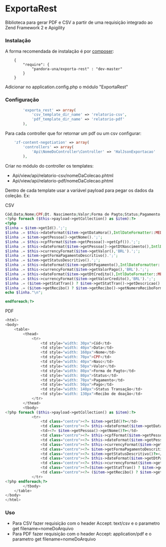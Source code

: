 # ExportaRest

Biblioteca para gerar PDF e CSV a partir de uma requisição integrado ao Zend Framework 2 e Apigility

### Instalação

A forma recomendada de instalação é por [composer](https://getcomposer.org/):
```
    {
        "require": {
        	"pandora-una/exporta-rest" : "dev-master"
        }    
    }
```

Adicionar no application.config.php o módulo "ExportaRest"

### Configuração

```php
		'exporta_rest' => array(
			'csv_template_dir_name' => 'relatorio-csv',
			'pdf_template_dir_name' => 'relatorio-pdf'
		),
```

Para cada controller que for retornar um pdf ou um csv configurar:
```php
    'zf-content-negotiation' => array(
        'controllers' => array(
            'Api\NomeDoController\Controller' => 'HalJsonExportacao'
        ),
```

Criar no módulo do controller os templates:

*	Api/view/api/relatorio-csv/nomeDaColecao.phtml
*	Api/view/api/relatorio-pdf/nomeDaColecao.phtml


Dentro de cada template usar a variável payload para pegar os dados da coleção. Ex:

CSV
```php
Cód;Data;Nome;CPF;Dt. Nascimento;Valor;Forma de Pagto;Status;Pagamento;Pago;Dt. Crédito;Valor Crédito;Status Transação;Recibo de doação
<?php foreach ($this->payload->getCollection() as $item):?>
<?php
$linha = $item->getId().';';
$linha .= $this->dateFormat($item->getDataHora(),IntlDateFormatter::MEDIUM).';';
$linha .= $item->getPessoa()->getNome().';';
$linha .= $this->cpfFormat($item->getPessoa()->getCpf()).';';
$linha .= $this->dateFormat($item->getPessoa()->getDtNascimento(),IntlDateFormatter::MEDIUM) .';';
$linha .= $this->currencyFormat($item->getValor(),'BRL').';';
$linha .= $item->getFormaPagamentoDescritivo().';';
$linha .= $item->getStatusDescritivo().';';
$linha .= $this->dateFormat($item->getDtPagamento(),IntlDateFormatter::MEDIUM).';';
$linha .= $this->currencyFormat($item->getValorPago(),'BRL').';';
$linha .= $this->dateFormat($item->getDtCredito(),IntlDateFormatter::MEDIUM).';';
$linha .= $this->currencyFormat($item->getValorCredito(),'BRL').';';
$linha .= ($item->getStatTran() ? $item->getStatTran()->getDescricao() : '').';';
$linha .= ($item->getRecibo() ? $item->getRecibo()->getNumeroReciboFormatado() : '').';';
echo $linha."\n";

endforeach;?>
```


PDF
```php
<html>
<body>
	<table>
		<thead>
			<tr>
				<td style="width: 30px">Cód</td>
				<td style="width: 40px">Data</td>
				<td style="width: 160px">Nome</td>
				<td style="width: 70px">CPF</td>
				<td style="width: 40px">Nasc</td>				
				<td style="width: 50px">Valor</td>
				<td style="width: 80px">Forma de Pagto</td>
				<td style="width: 80px">Status</td>
				<td style="width: 70px">Pagamento</td>
				<td style="width: 50px">Pago</td>
				<td style="width: 140px">Status Transação</td>
				<td style="width: 130px">Recibo de doação</td>
			</tr>
		</thead>
		<tbody>	
<?php foreach ($this->payload->getCollection() as $item):?>
			<tr>
				<td class="centro"><?= $item->getId()?></td>
				<td class="centro"><?= $this->dateFormat($item->getDataHora(),IntlDateFormatter::SHORT)?></td>
				<td><?= $item->getPessoa()->getNome()?></td>
				<td class="centro"><?= $this->cpfFormat($item->getPessoa()->getCpf())?></td>
				<td class="centro"><?= $this->dateFormat($item->getPessoa()->getDtNascimento(),IntlDateFormatter::SHORT)?></td>
				<td class="centro"><?= $this->currencyFormat($item->getValor(),'BRL') ?></td>
				<td class="centro"><?= $item->getFormaPagamentoDescritivo()?></td>
				<td class="centro"><?= $item->getStatusDescritivo()?></td>
				<td class="centro"><?= $this->dateFormat($item->getDtPagamento(),IntlDateFormatter::SHORT)?></td>
				<td class="centro"><?= $this->currencyFormat($item->getValorPago(),'BRL') ?></td>
				<td class="centro"><?=($item->getStatTran() ? $item->getStatTran()->getDescricao() : '')?></td>
				<td class="centro"><?= ($item->getRecibo() ? $item->getRecibo()->getNumeroReciboFormatado() : '')?>
			</tr>
<?php endforeach;?>
		</tbody>
	</table>	
</body>
</html>
```

### Uso

*	Para CSV fazer requisição com o header Accept: text/csv e o parametro get filename=nomeDoArquivo
*	Para PDF fazer requisição com o header Accept: application/pdf e o parametro get filename=nomeDoArquivo
